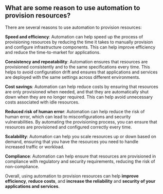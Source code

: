 ## What are some reason to use automation to provision resources?
There are several reasons to use automation to provision resources:

**Speed and efficiency**: Automation can help speed up the process of provisioning resources by reducing the time it takes to manually provision and configure infrastructure components. This can help improve efficiency and reduce the time-to-market for applications.

**Consistency and repeatability**: Automation ensures that resources are provisioned consistently and to the same specifications every time. This helps to avoid configuration drift and ensures that applications and services are deployed with the same settings across different environments.

**Cost savings**: Automation can help reduce costs by ensuring that resources are only provisioned when needed, and that they are automatically shut down when they are no longer required. This can help avoid unnecessary costs associated with idle resources.

**Reduced risk of human error**: Automation can help reduce the risk of human error, which can lead to misconfigurations and security vulnerabilities. By automating the provisioning process, you can ensure that resources are provisioned and configured correctly every time.

**Scalability**: Automation can help you scale resources up or down based on demand, ensuring that you have the resources you need to handle increased traffic or workload.

**Compliance**: Automation can help ensure that resources are provisioned in compliance with regulatory and security requirements, reducing the risk of non-compliance.

Overall, using automation to provision resources can help **improve efficiency**, **reduce costs**, and **increase the reliability** and **security of your applications and services**.
